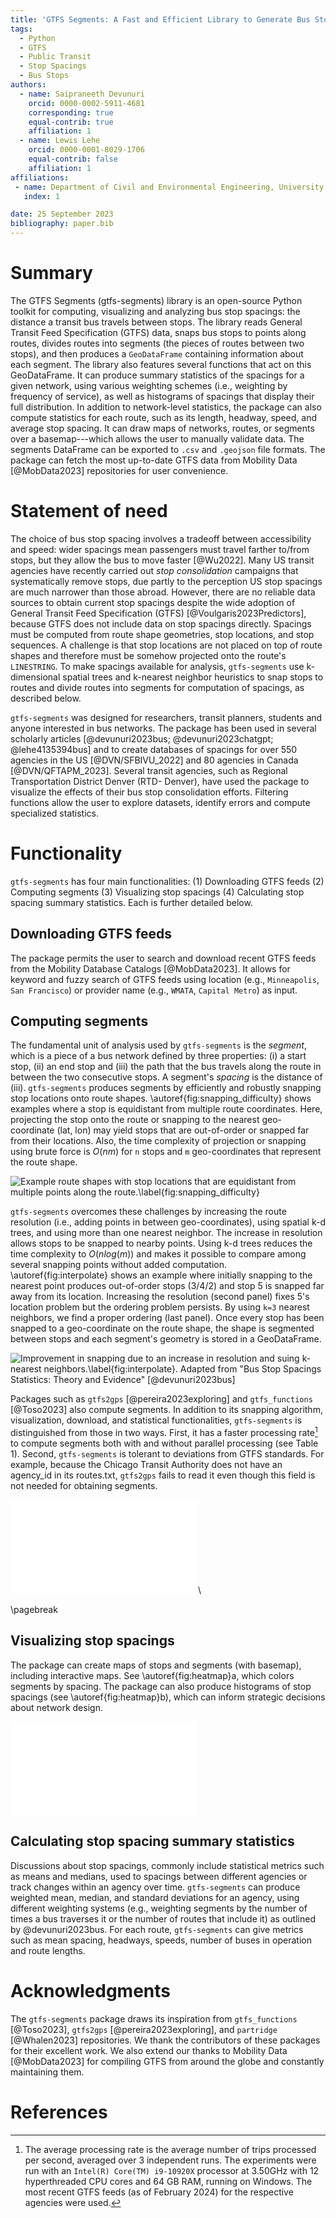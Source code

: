 ```yaml
---
title: 'GTFS Segments: A Fast and Efficient Library to Generate Bus Stop Spacings'
tags:
  - Python
  - GTFS
  - Public Transit
  - Stop Spacings
  - Bus Stops
authors:
  - name: Saipraneeth Devunuri
    orcid: 0000-0002-5911-4681
    corresponding: true 
    equal-contrib: true
    affiliation: 1 
  - name: Lewis Lehe
    orcid: 0000-0001-8029-1706
    equal-contrib: false
    affiliation: 1 
affiliations:
 - name: Department of Civil and Environmental Engineering, University of Illinois Urbana-Champaign
   index: 1

date: 25 September 2023
bibliography: paper.bib
---
```


# Summary

The GTFS Segments (gtfs-segments) library is an open-source Python toolkit for computing, visualizing and analyzing bus stop spacings: the distance a transit bus travels between stops. The library reads General Transit Feed Specification (GTFS) data, snaps bus stops to points along routes, divides routes into segments (the pieces of routes between two stops), and then produces a `GeoDataFrame` containing information about each segment. The library also features several functions that act on this GeoDataFrame. It can produce summary statistics of the spacings for a given network, using various weighting schemes (i.e., weighting by frequency of service), as well as histograms of spacings that display their full distribution. In addition to network-level statistics, the package can also compute statistics for each route, such as its length, headway, speed, and average stop spacing. It can draw maps of networks, routes, or segments over a basemap---which allows the user to manually validate data. The segments DataFrame can be exported to `.csv` and `.geojson` file formats. The package can fetch the most up-to-date GTFS data from Mobility Data [@MobData2023] repositories for user convenience.

# Statement of need

The choice of bus stop spacing involves a tradeoff between accessibility and speed: wider spacings mean passengers must travel farther to/from stops, but they allow the bus to move faster [@Wu2022]. Many US transit agencies have recently carried out *stop consolidation* campaigns that systematically remove stops, due partly to the perception US stop spacings are much narrower than those abroad. However, there are no reliable data sources to obtain current stop spacings despite the wide adoption of General Transit Feed Specification (GTFS) [@Voulgaris2023Predictors], because GTFS does not include data on stop spacings directly. Spacings must be computed from route shape geometries, stop locations, and stop sequences. A challenge is that stop locations are not placed on top of route shapes and therefore must be somehow projected onto the route's `LINESTRING`. To make spacings available for analysis, `gtfs-segments` use k-dimensional spatial trees and k-nearest neighbor heuristics to snap stops to routes and divide routes into segments for computation of spacings, as described below.

`gtfs-segments` was designed for researchers, transit planners, students and anyone interested in bus networks. The package has been used in several scholarly articles [@devunuri2023bus; @devunuri2023chatgpt; @lehe4135394bus] and to create databases of spacings for over 550 agencies in the US [@DVN/SFBIVU_2022] and 80 agencies in Canada [@DVN/QFTAPM_2023]. Several transit agencies, such as Regional Transportation District Denver (RTD- Denver), have used the package to visualize the effects of their bus stop consolidation efforts. Filtering functions allow the user to explore datasets, identify errors and compute specialized statistics.

# Functionality

`gtfs-segments` has four main functionalities: (1) Downloading GTFS feeds (2) Computing segments (3) Visualizing stop spacings (4) Calculating stop spacing summary statistics. Each is further detailed below.

## Downloading GTFS feeds

The package permits the user to search and download recent GTFS feeds from the Mobility Database Catalogs [@MobData2023]. It allows for keyword and fuzzy search of GTFS feeds using location (e.g., `Minneapolis`, `San Francisco`) or provider name (e.g., `WMATA`, `Capital Metro`) as input.

## Computing segments

The fundamental unit of analysis used by `gtfs-segments` is the *segment*, which is a piece of a bus network defined by three properties: (i) a start stop, (ii) an end stop and (iii) the path that the bus travels along the route in between the two consecutive stops. A segment's *spacing* is the distance of (iii). `gtfs-segments` produces segments by efficiently and robustly snapping stop locations onto route shapes. \autoref{fig:snapping_difficulty} shows examples where a stop is equidistant from multiple route coordinates. Here, projecting the stop onto the route or snapping to the nearest geo-coordinate (lat, lon) may yield stops that are out-of-order or snapped far from their locations. Also, the time complexity of projection or snapping using brute force is $O(nm)$ for `n` stops and `m` geo-coordinates that represent the route shape.

![Example route shapes with stop locations that are equidistant from multiple points along the route.\label{fig:snapping_difficulty}](snapping_difficulty.jpg)

`gtfs-segments` overcomes these challenges by increasing the route resolution (i.e., adding points in between geo-coordinates), using spatial k-d trees, and using more than one nearest neighbor. The increase in resolution allows stops to be snapped to nearby points. Using k-d trees reduces the time complexity to $O(nlog(m))$ and makes it possible to compare among several snapping points without added computation. \autoref{fig:interpolate} shows an example where initially snapping to the nearest point produces out-of-order stops (3/4/2) and stop 5 is snapped far away from its location. Increasing the resolution (second panel) fixes 5's location problem but the ordering problem persists. By using `k=3` nearest neighbors, we find a proper ordering (last panel). Once every stop has been snapped to a geo-coordinate on the route shape, the shape is segmented between stops and each segment's geometry is stored in a GeoDataFrame.

![Improvement in snapping due to an increase in resolution and suing k-nearest neighbors.\label{fig:interpolate}. Adapted from "Bus Stop Spacings Statistics: Theory and Evidence" [@devunuri2023bus]](interpolation.jpg)

Packages such as `gtfs2gps` [@pereira2023exploring] and `gtfs_functions` [@Toso2023] also compute segments. In addition to its snapping algorithm, visualization, download, and statistical functionalities, `gtfs-segments` is distinguished from those in two ways. First, it has a faster processing rate[^1] to compute segments both with and without parallel processing (see Table 1). Second, `gtfs-segments` is tolerant to deviations from GTFS standards. For example, because the Chicago Transit Authority does not have an agency_id in its routes.txt, `gtfs2gps` fails to read it even though this field is not needed for obtaining segments.

[^1]: The average processing rate is the average number of trips processed per second, averaged over 3 independent runs. The experiments were run with an `Intel(R) Core(TM) i9-10920X` processor at 3.50GHz with 12 hyperthreaded CPU cores and 64 GB RAM, running on Windows. The most recent GTFS feeds (as of February 2024) for the respective agencies were used.

![\label{tab:comparison}](comparison_table.pdf)\

\pagebreak
## Visualizing stop spacings

The package can create maps of stops and segments (with basemap), including interactive maps. See \autoref{fig:heatmap}a, which colors segments by spacing. The package can also produce histograms of stop spacings (see \autoref{fig:heatmap}b), which can inform strategic decisions about network design.

![Other visualization features in the package. SFMTA GTFS feed was used to generate these. \label{fig:heatmap}](heatmap_and_histogram.pdf)

## Calculating stop spacing summary statistics

 Discussions about stop spacings, commonly include statistical metrics such as means and medians, used to spacings between different agencies or track changes within an agency over time. `gtfs-segments` can produce weighted mean, median, and standard deviations for an agency, using different weighting systems (e.g., weighting segments by the number of times a bus traverses it or the number of routes that include it) as outlined by @devunuri2023bus. For each route, `gtfs-segments` can give metrics such as mean spacing, headways, speeds, number of buses in operation and route lengths.

# Acknowledgments

The `gtfs-segments` package draws its inspiration from `gtfs_functions` [@Toso2023], `gtfs2gps` [@pereira2023exploring], and `partridge` [@Whalen2023] repositories. We thank the contributors of these packages for their excellent work. We also extend our thanks to Mobility Data [@MobData2023] for compiling GTFS from around the globe and constantly maintaining them.

# References
